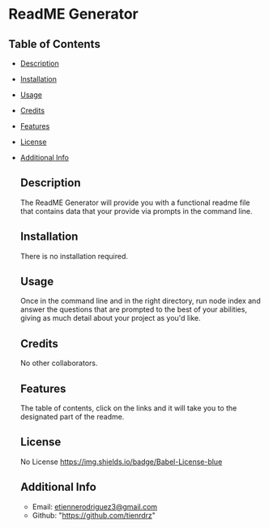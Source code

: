 # ReadME Generator
 
## Table of Contents
- [Description](#description)
- [Installation](#installation)
- [Usage](#usage)
- [Credits](#credits)
- [Features](#features)
- [License](#license)
- [Additional Info](#email)

  ## Description
  The ReadME Generator will provide you with a functional readme file that contains data that your provide via prompts in the command line.

  ## Installation
  There is no installation required.

  ## Usage
  Once in the command line and in the right directory, run node index and answer the questions that are prompted to the best of your abilities, giving as much detail about your project as you'd like.

  ## Credits
  No other collaborators.

  ## Features
  The table of contents, click on the links and it will take you to the designated part of the readme.
  
  ## License
  No License
    https://img.shields.io/badge/Babel-License-blue

  ## Additional Info
    - Email: etiennerodriguez3@gmail.com
    - Github: "https://github.com/tienrdrz"
